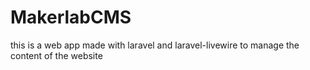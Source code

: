 # MakerlabCMS
this is a web app made with laravel and laravel-livewire to manage the content of the website
